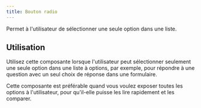 ```yaml
---
title: Bouton radio
---
```


Permet à l'utilisateur de sélectionner une seule option dans une liste.

## Utilisation

Utilisez cette composante lorsque l'utilisateur peut sélectionner seulement une seule option dans une liste à options, par exemple, pour répondre à une question avec un seul choix de réponse dans une formulaire.

Cette composante est préférable quand vous voulez exposer toutes les options à l'utilisateur, pour qu'il-elle puisse les lire rapidement et les comparer.
